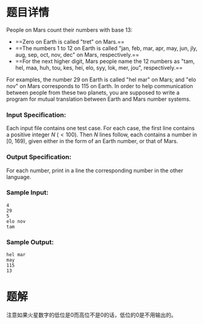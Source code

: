 # 题目详情

People on Mars count their numbers with base 13:

*   ==Zero on Earth is called "tret" on Mars.==
*   ==The numbers 1 to 12 on Earth is called "jan, feb, mar, apr, may, jun, jly, aug, sep, oct, nov, dec" on Mars, respectively.==
*   ==For the next higher digit, Mars people name the 12 numbers as "tam, hel, maa, huh, tou, kes, hei, elo, syy, lok, mer, jou", respectively.==

For examples, the number 29 on Earth is called "hel mar" on Mars; and "elo nov" on Mars corresponds to 115 on Earth. In order to help communication between people from these two planets, you are supposed to write a program for mutual translation between Earth and Mars number systems.

### Input Specification:

Each input file contains one test case. For each case, the first line contains a positive integer $N$ ($< 100$). Then $N$ lines follow, each contains a number in \[0, 169), given either in the form of an Earth number, or that of Mars.

### Output Specification:

For each number, print in a line the corresponding number in the other language.

### Sample Input:

    4
    29
    5
    elo nov
    tam


### Sample Output:

    hel mar
    may
    115
    13

# 题解

注意如果火星数字的低位是0而高位不是0的话，低位的0是不用输出的。